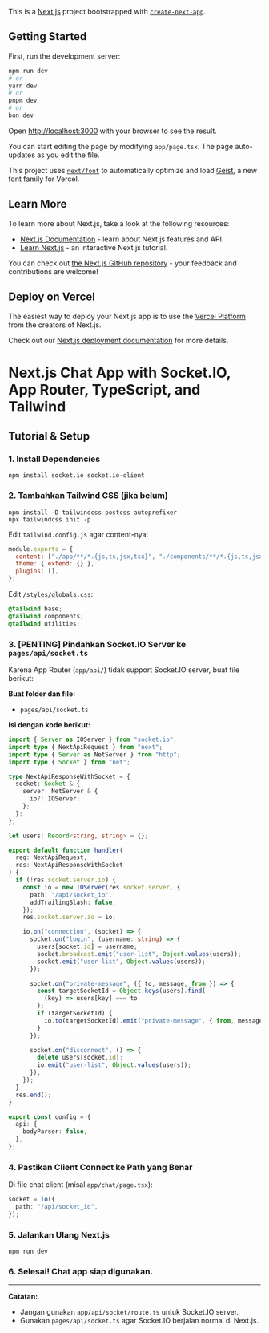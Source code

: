 This is a [Next.js](https://nextjs.org) project bootstrapped with [`create-next-app`](https://nextjs.org/docs/app/api-reference/cli/create-next-app).

## Getting Started

First, run the development server:

```bash
npm run dev
# or
yarn dev
# or
pnpm dev
# or
bun dev
```

Open [http://localhost:3000](http://localhost:3000) with your browser to see the result.

You can start editing the page by modifying `app/page.tsx`. The page auto-updates as you edit the file.

This project uses [`next/font`](https://nextjs.org/docs/app/building-your-application/optimizing/fonts) to automatically optimize and load [Geist](https://vercel.com/font), a new font family for Vercel.

## Learn More

To learn more about Next.js, take a look at the following resources:

- [Next.js Documentation](https://nextjs.org/docs) - learn about Next.js features and API.
- [Learn Next.js](https://nextjs.org/learn) - an interactive Next.js tutorial.

You can check out [the Next.js GitHub repository](https://github.com/vercel/next.js) - your feedback and contributions are welcome!

## Deploy on Vercel

The easiest way to deploy your Next.js app is to use the [Vercel Platform](https://vercel.com/new?utm_medium=default-template&filter=next.js&utm_source=create-next-app&utm_campaign=create-next-app-readme) from the creators of Next.js.

Check out our [Next.js deployment documentation](https://nextjs.org/docs/app/building-your-application/deploying) for more details.

# Next.js Chat App with Socket.IO, App Router, TypeScript, and Tailwind

## Tutorial & Setup

### 1. Install Dependencies

```
npm install socket.io socket.io-client
```

### 2. Tambahkan Tailwind CSS (jika belum)

```
npm install -D tailwindcss postcss autoprefixer
npx tailwindcss init -p
```

Edit `tailwind.config.js` agar content-nya:

```js
module.exports = {
  content: ["./app/**/*.{js,ts,jsx,tsx}", "./components/**/*.{js,ts,jsx,tsx}"],
  theme: { extend: {} },
  plugins: [],
};
```

Edit `/styles/globals.css`:

```css
@tailwind base;
@tailwind components;
@tailwind utilities;
```

### 3. **[PENTING]** Pindahkan Socket.IO Server ke `pages/api/socket.ts`

Karena App Router (`app/api/`) tidak support Socket.IO server, buat file berikut:

**Buat folder dan file:**

- `pages/api/socket.ts`

**Isi dengan kode berikut:**

```ts
import { Server as IOServer } from "socket.io";
import type { NextApiRequest } from "next";
import type { Server as NetServer } from "http";
import type { Socket } from "net";

type NextApiResponseWithSocket = {
  socket: Socket & {
    server: NetServer & {
      io?: IOServer;
    };
  };
};

let users: Record<string, string> = {};

export default function handler(
  req: NextApiRequest,
  res: NextApiResponseWithSocket
) {
  if (!res.socket.server.io) {
    const io = new IOServer(res.socket.server, {
      path: "/api/socket_io",
      addTrailingSlash: false,
    });
    res.socket.server.io = io;

    io.on("connection", (socket) => {
      socket.on("login", (username: string) => {
        users[socket.id] = username;
        socket.broadcast.emit("user-list", Object.values(users));
        socket.emit("user-list", Object.values(users));
      });

      socket.on("private-message", ({ to, message, from }) => {
        const targetSocketId = Object.keys(users).find(
          (key) => users[key] === to
        );
        if (targetSocketId) {
          io.to(targetSocketId).emit("private-message", { from, message });
        }
      });

      socket.on("disconnect", () => {
        delete users[socket.id];
        io.emit("user-list", Object.values(users));
      });
    });
  }
  res.end();
}

export const config = {
  api: {
    bodyParser: false,
  },
};
```

### 4. Pastikan Client Connect ke Path yang Benar

Di file chat client (misal `app/chat/page.tsx`):

```ts
socket = io({
  path: "/api/socket_io",
});
```

### 5. Jalankan Ulang Next.js

```
npm run dev
```

### 6. Selesai! Chat app siap digunakan.

---

**Catatan:**

- Jangan gunakan `app/api/socket/route.ts` untuk Socket.IO server.
- Gunakan `pages/api/socket.ts` agar Socket.IO berjalan normal di Next.js.
